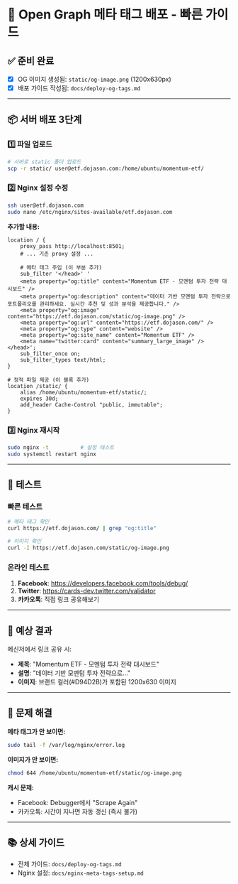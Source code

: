 # 🚀 Open Graph 메타 태그 배포 - 빠른 가이드

## ✅ 준비 완료
- [x] OG 이미지 생성됨: `static/og-image.png` (1200x630px)
- [x] 배포 가이드 작성됨: `docs/deploy-og-tags.md`

---

## 📦 서버 배포 3단계

### 1️⃣ 파일 업로드
```bash
# 서버로 static 폴더 업로드
scp -r static/ user@etf.dojason.com:/home/ubuntu/momentum-etf/
```

### 2️⃣ Nginx 설정 수정
```bash
ssh user@etf.dojason.com
sudo nano /etc/nginx/sites-available/etf.dojason.com
```

**추가할 내용:**
```nginx
location / {
    proxy_pass http://localhost:8501;
    # ... 기존 proxy 설정 ...
    
    # 메타 태그 주입 (이 부분 추가)
    sub_filter '</head>' '
    <meta property="og:title" content="Momentum ETF - 모멘텀 투자 전략 대시보드" />
    <meta property="og:description" content="데이터 기반 모멘텀 투자 전략으로 포트폴리오를 관리하세요. 실시간 추천 및 성과 분석을 제공합니다." />
    <meta property="og:image" content="https://etf.dojason.com/static/og-image.png" />
    <meta property="og:url" content="https://etf.dojason.com/" />
    <meta property="og:type" content="website" />
    <meta property="og:site_name" content="Momentum ETF" />
    <meta name="twitter:card" content="summary_large_image" />
</head>';
    sub_filter_once on;
    sub_filter_types text/html;
}

# 정적 파일 제공 (이 블록 추가)
location /static/ {
    alias /home/ubuntu/momentum-etf/static/;
    expires 30d;
    add_header Cache-Control "public, immutable";
}
```

### 3️⃣ Nginx 재시작
```bash
sudo nginx -t          # 설정 테스트
sudo systemctl restart nginx
```

---

## 🧪 테스트

### 빠른 테스트
```bash
# 메타 태그 확인
curl https://etf.dojason.com/ | grep "og:title"

# 이미지 확인
curl -I https://etf.dojason.com/static/og-image.png
```

### 온라인 테스트
1. **Facebook**: https://developers.facebook.com/tools/debug/
2. **Twitter**: https://cards-dev.twitter.com/validator
3. **카카오톡**: 직접 링크 공유해보기

---

## 📝 예상 결과

메신저에서 링크 공유 시:
- **제목**: "Momentum ETF - 모멘텀 투자 전략 대시보드"
- **설명**: "데이터 기반 모멘텀 투자 전략으로..."
- **이미지**: 브랜드 컬러(#D94D2B)가 포함된 1200x630 이미지

---

## 🐛 문제 해결

**메타 태그가 안 보이면:**
```bash
sudo tail -f /var/log/nginx/error.log
```

**이미지가 안 보이면:**
```bash
chmod 644 /home/ubuntu/momentum-etf/static/og-image.png
```

**캐시 문제:**
- Facebook: Debugger에서 "Scrape Again"
- 카카오톡: 시간이 지나면 자동 갱신 (즉시 불가)

---

## 📚 상세 가이드
- 전체 가이드: `docs/deploy-og-tags.md`
- Nginx 설정: `docs/nginx-meta-tags-setup.md`
